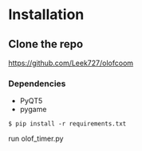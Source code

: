 # Installation
## Clone the repo 
https://github.com/Leek727/olofcoom

### Dependencies
 - PyQT5
 - pygame

```
$ pip install -r requirements.txt
```

run olof_timer.py
